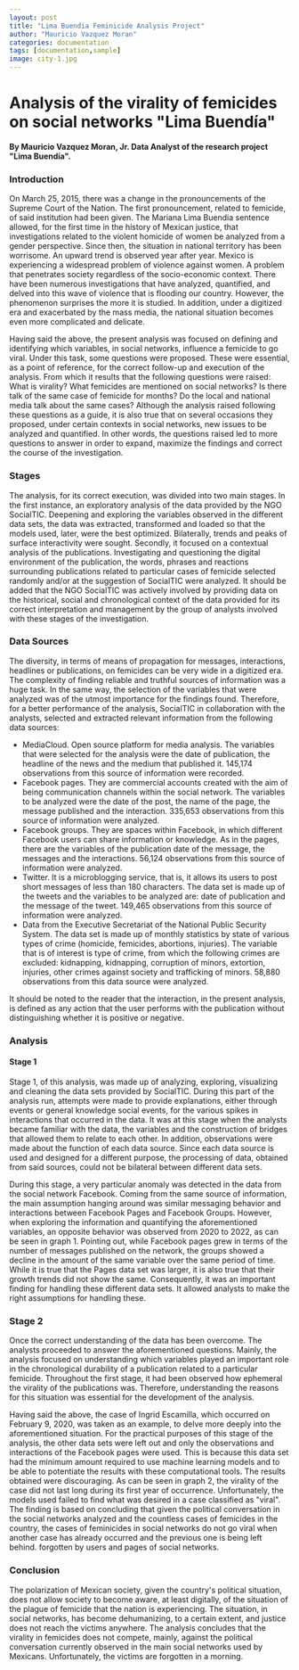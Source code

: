 ```yaml
---
layout: post
title: "Lima Buendia Feminicide Analysis Project"
author: "Mauricio Vazquez Moran"
categories: documentation
tags: [documentation,sample]
image: city-1.jpg
---
```


# Analysis of the virality of femicides on social networks "Lima Buendía"

**By Mauricio Vazquez Moran,
  Jr. Data Analyst of the research project "Lima Buendía".**
 
### Introduction

On March 25, 2015, there was a change in the pronouncements of the Supreme Court of the Nation. The first pronouncement, related to femicide, of said institution had been given. The Mariana Lima Buendia sentence allowed, for the first time in the history of Mexican justice, that investigations related to the violent homicide of women be analyzed from a gender perspective. Since then, the situation in national territory has been worrisome. An upward trend is observed year after year. Mexico is experiencing a widespread problem of violence against women. A problem that penetrates society regardless of the socio-economic context. There have been numerous investigations that have analyzed, quantified, and delved into this wave of violence that is flooding our country. However, the phenomenon surprises the more it is studied. In addition, under a digitized era and exacerbated by the mass media, the national situation becomes even more complicated and delicate.

Having said the above, the present analysis was focused on defining and identifying which variables, in social networks, influence a femicide to go viral. Under this task, some questions were proposed. These were essential, as a point of reference, for the correct follow-up and execution of the analysis. From which it results that the following questions were raised: What is virality? What femicides are mentioned on social networks? Is there talk of the same case of femicide for months? Do the local and national media talk about the same cases? Although the analysis raised following these questions as a guide, it is also true that on several occasions they proposed, under certain contexts in social networks, new issues to be analyzed and quantified. In other words, the questions raised led to more questions to answer in order to expand, maximize the findings and correct the course of the investigation.

### Stages

The analysis, for its correct execution, was divided into two main stages. In the first instance, an exploratory analysis of the data provided by the NGO SocialTIC. Deepening and exploring the variables observed in the different data sets, the data was extracted, transformed and loaded so that the models used, later, were the best optimized. Bilaterally, trends and peaks of surface interactivity were sought. Secondly, it focused on a contextual analysis of the publications. Investigating and questioning the digital environment of the publication, the words, phrases and reactions surrounding publications related to particular cases of femicide selected randomly and/or at the suggestion of SocialTIC were analyzed. It should be added that the NGO SocialTIC was actively involved by providing data on the historical, social and chronological context of the data provided for its correct interpretation and management by the group of analysts involved with these stages of the investigation.

### Data Sources

The diversity, in terms of means of propagation for messages, interactions, headlines or publications, on femicides can be very wide in a digitized era. The complexity of finding reliable and truthful sources of information was a huge task. In the same way, the selection of the variables that were analyzed was of the utmost importance for the findings found. Therefore, for a better performance of the analysis, SocialTIC in collaboration with the analysts, selected and extracted relevant information from the following data sources:

* MediaCloud. Open source platform for media analysis. The variables that were selected for the analysis were the date of publication, the headline of the news and the   medium that published it. 145,174 observations from this source of information were recorded.
* Facebook pages. They are commercial accounts created with the aim of being communication channels within the social network. The variables to be analyzed were the     date of the post, the name of the page, the message published and the interaction. 335,653 observations from this source of information were analyzed.
* Facebook groups. They are spaces within Facebook, in which different Facebook users can share information or knowledge. As in the pages, there are the variables of     the publication date of the message, the messages and the interactions. 56,124 observations from this source of information were analyzed.
* Twitter. It is a microblogging service, that is, it allows its users to post short messages of less than 180 characters. The data set is made up of the tweets and     the variables to be analyzed are: date of publication and the message of the tweet. 149,465 observations from this source of information were analyzed.
* Data from the Executive Secretariat of the National Public Security System. The data set is made up of monthly statistics by state of various types of crime           (homicide, femicides, abortions, injuries). The variable that is of interest is type of crime, from which the following crimes are excluded: kidnapping, kidnapping,   corruption of minors, extortion, injuries, other crimes against society and trafficking of minors. 58,880 observations from this data source were analyzed.

It should be noted to the reader that the interaction, in the present analysis, is defined as any action that the user performs with the publication without distinguishing whether it is positive or negative.

### Analysis

#### Stage 1

Stage 1, of this analysis, was made up of analyzing, exploring, visualizing and cleaning the data sets provided by SocialTIC. During this part of the analysis run, attempts were made to provide explanations, either through events or general knowledge social events, for the various spikes in interactions that occurred in the data. It was at this stage when the analysts became familiar with the data, the variables and the construction of bridges that allowed them to relate to each other. In addition, observations were made about the function of each data source. Since each data source is used and designed for a different purpose, the processing of data, obtained from said sources, could not be bilateral between different data sets.

During this stage, a very particular anomaly was detected in the data from the social network Facebook. Coming from the same source of information, the main assumption hanging around was similar messaging behavior and interactions between Facebook Pages and Facebook Groups. However, when exploring the information and quantifying the aforementioned variables, an opposite behavior was observed from 2020 to 2022, as can be seen in graph 1. Pointing out, while Facebook pages grew in terms of the number of messages published on the network, the groups showed a decline in the amount of the same variable over the same period of time. While it is true that the Pages data set was larger, it is also true that their growth trends did not show the same. Consequently, it was an important finding for handling these different data sets. It allowed analysts to make the right assumptions for handling these.

### Stage 2

Once the correct understanding of the data has been overcome. The analysts proceeded to answer the aforementioned questions. Mainly, the analysis focused on understanding which variables played an important role in the chronological durability of a publication related to a particular femicide. Throughout the first stage, it had been observed how ephemeral the virality of the publications was. Therefore, understanding the reasons for this situation was essential for the development of the analysis.

Having said the above, the case of Ingrid Escamilla, which occurred on February 9, 2020, was taken as an example, to delve more deeply into the aforementioned situation. For the practical purposes of this stage of the analysis, the other data sets were left out and only the observations and interactions of the Facebook pages were used. This is because this data set had the minimum amount required to use machine learning models and to be able to potentiate the results with these computational tools. The results obtained were discouraging. As can be seen in graph 2, the virality of the case did not last long during its first year of occurrence. Unfortunately, the models used failed to find what was desired in a case classified as "viral". The finding is based on concluding that given the political conversation in the social networks analyzed and the countless cases of femicides in the country, the cases of feminicides in social networks do not go viral when another case has already occurred and the previous one is being left behind. forgotten by users and pages of social networks.

### Conclusion

The polarization of Mexican society, given the country's political situation, does not allow society to become aware, at least digitally, of the situation of the plague of femicide that the nation is experiencing. The situation, in social networks, has become dehumanizing, to a certain extent, and justice does not reach the victims anywhere. The analysis concludes that the virality in femicides does not compete, mainly, against the political conversation currently observed in the main social networks used by Mexicans. Unfortunately, the victims are forgotten in a morning.

